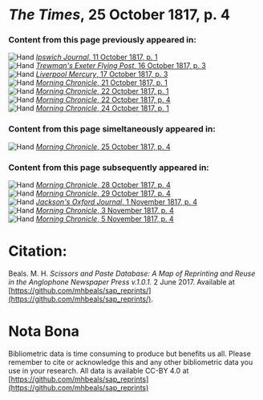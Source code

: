 # *The Times*, 25 October 1817, p. 4  
  
### Content from this page previously appeared in:  
![Hand](http://scissorsandpaste.net/wp-content/uploads/2017/06/smallhandpointer.png) [*Ipswich Journal*, 11 October 1817, p. 1](https://mhbeals.github.io/sap_html/Ipswich-Journal/Ipswich-Journal-11-October-1817-p-1)  
![Hand](http://scissorsandpaste.net/wp-content/uploads/2017/06/smallhandpointer.png) [*Trewman's Exeter Flying Post*, 16 October 1817, p. 3](https://mhbeals.github.io/sap_html/Trewman's-Exeter-Flying-Post/Trewman's-Exeter-Flying-Post-16-October-1817-p-3)  
![Hand](http://scissorsandpaste.net/wp-content/uploads/2017/06/smallhandpointer.png) [*Liverpool Mercury*, 17 October 1817, p. 3](https://mhbeals.github.io/sap_html/Liverpool-Mercury/Liverpool-Mercury-17-October-1817-p-3)  
![Hand](http://scissorsandpaste.net/wp-content/uploads/2017/06/smallhandpointer.png) [*Morning Chronicle*, 21 October 1817, p. 1](https://mhbeals.github.io/sap_html/Morning-Chronicle/Morning-Chronicle-21-October-1817-p-1)  
![Hand](http://scissorsandpaste.net/wp-content/uploads/2017/06/smallhandpointer.png) [*Morning Chronicle*, 22 October 1817, p. 1](https://mhbeals.github.io/sap_html/Morning-Chronicle/Morning-Chronicle-22-October-1817-p-1)  
![Hand](http://scissorsandpaste.net/wp-content/uploads/2017/06/smallhandpointer.png) [*Morning Chronicle*, 22 October 1817, p. 4](https://mhbeals.github.io/sap_html/Morning-Chronicle/Morning-Chronicle-22-October-1817-p-4)  
![Hand](http://scissorsandpaste.net/wp-content/uploads/2017/06/smallhandpointer.png) [*Morning Chronicle*, 24 October 1817, p. 1](https://mhbeals.github.io/sap_html/Morning-Chronicle/Morning-Chronicle-24-October-1817-p-1)  
  
### Content from this page simeltaneously appeared in:  
![Hand](http://scissorsandpaste.net/wp-content/uploads/2017/06/smallhandpointer.png) [*Morning Chronicle*, 25 October 1817, p. 4](https://mhbeals.github.io/sap_html/Morning-Chronicle/Morning-Chronicle-25-October-1817-p-4)  
  
### Content from this page subsequently appeared in:  
![Hand](http://scissorsandpaste.net/wp-content/uploads/2017/06/smallhandpointer.png) [*Morning Chronicle*, 28 October 1817, p. 4](https://mhbeals.github.io/sap_html/Morning-Chronicle/Morning-Chronicle-28-October-1817-p-4)  
![Hand](http://scissorsandpaste.net/wp-content/uploads/2017/06/smallhandpointer.png) [*Morning Chronicle*, 29 October 1817, p. 4](https://mhbeals.github.io/sap_html/Morning-Chronicle/Morning-Chronicle-29-October-1817-p-4)  
![Hand](http://scissorsandpaste.net/wp-content/uploads/2017/06/smallhandpointer.png) [*Jackson's Oxford Journal*, 1 November 1817, p. 4](https://mhbeals.github.io/sap_html/Jackson's-Oxford-Journal/Jackson's-Oxford-Journal-1-November-1817-p-4)  
![Hand](http://scissorsandpaste.net/wp-content/uploads/2017/06/smallhandpointer.png) [*Morning Chronicle*, 3 November 1817, p. 4](https://mhbeals.github.io/sap_html/Morning-Chronicle/Morning-Chronicle-3-November-1817-p-4)  
![Hand](http://scissorsandpaste.net/wp-content/uploads/2017/06/smallhandpointer.png) [*Morning Chronicle*, 5 November 1817, p. 4](https://mhbeals.github.io/sap_html/Morning-Chronicle/Morning-Chronicle-5-November-1817-p-4)  


# Citation: 

Beals. M. H. *Scissors and Paste Database: A Map of Reprinting and Reuse in the Anglophone Newspaper Press v.1.0.1.* 2 June 2017. Available at [https://github.com/mhbeals/sap_reprints/](https://github.com/mhbeals/sap_reprints/). 

# Nota Bona

Bibliometric data is time consuming to produce but benefits us all. Please remember to cite or acknowledge this and any other bibliometric data you use in your research. All data is available CC-BY 4.0 at [https://github.com/mhbeals/sap_reprints](https://github.com/mhbeals/sap_reprints)